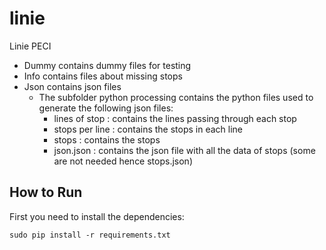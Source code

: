 # linie
 Linie PECI

- Dummy contains dummy files for testing
- Info contains files about missing stops
- Json contains json files
    - The subfolder python processing contains the python files used to generate the following json files:
        - lines of stop : contains the lines passing through each stop
        - stops per line : contains the stops in each line
        - stops : contains the stops
        - json.json : contains the json file with all the data of stops (some are not needed hence stops.json)


## How to Run

First you need to install the dependencies:

```
sudo pip install -r requirements.txt
```